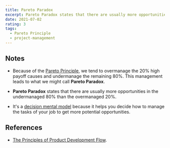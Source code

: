 ```yaml
---
title: Pareto Paradox
excerpt: Pareto Paradox states that there are usually more opportunities in the undermanaged 80% than the overmanaged 20%.
date: 2021-07-02
rating: 3
tags:
  - Pareto Principle
  - project-management
---
```


## Notes

- Because of the [Pareto Principle](/zettelkasten/pareto-principle), we tend to overmanage the 20% high payoff causes and undermanage the remaining 80%. This management leads to what we might call **Pareto Paradox**.

- **Pareto Paradox** states that there are usually more opportunities in the undermanaged 80% than the overmanaged 20%.

- It's a [decision mental model](/zettelkasten/decision-mental-models) because it helps you decide how to manage the tasks of your job to get more potential opportunities.

## References

- [The Principles of Product Development Flow](/books/the-principles-of-product-development-flow).
